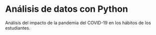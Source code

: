 # Análisis de datos con Python
Análisis del impacto de la pandemia del COVID-19 en los hábitos de los estudiantes.
